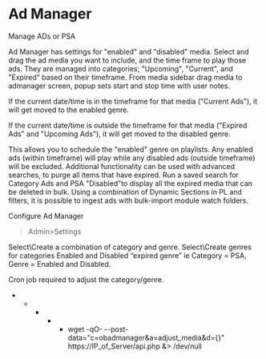 Ad Manager
===========

Manage ADs or PSA

Ad Manager has settings for "enabled" and "disabled" media. Select and drag the ad media you want to include, and the time frame to play those ads. They are managed into categories; "Upcoming", "Current", and "Expired" based on their timeframe. From media sidebar drag media to admanager screen, popup sets start and stop time with user notes. 
 
If the current date/time is in the timeframe for that media ("Current Ads"), it will get moved to the enabled genre.
 
If the current date/time is outside the timeframe for that media ("Expired Ads" and "Upcoming Ads"), it will get moved to the disabled genre.
 
This allows you to schedule the "enabled" genre on playlists. Any enabled ads (within timeframe) will play while any disabled ads (outside timeframe) will be excluded.  Additional functionality can be used with advanced searches, to purge all items that have expired.  Run a saved search for Category Ads and PSA  "Disabled"to display all the expired media that can be deleted in bulk. Using a combination of Dynamic Sections in PL and filters, it is possible to ingest ads with bulk-import module watch folders.

Configure Ad Manager

>Admin>Settings

Select\Create a combination of category and genre.  Select\Create genres for categories Enabled and Disabled “expired genre” ie Category = PSA, Genre = Enabled and Disabled.

Cron job required to adjust the category/genre.

* * * * * wget -qO- --post-data="c=obadmanager&a=adjust_media&d={}" https://IP_of_Server/api.php &> /dev/null
